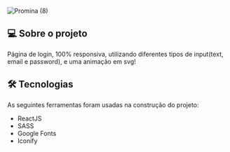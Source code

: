 ![Promina (8)](https://user-images.githubusercontent.com/77179768/138724534-7de3913f-3cd5-4225-b9b2-7863f3395552.png)
## 💻 Sobre o projeto
Página de login, 100% responsiva, utilizando diferentes tipos de input(text, email e password), e uma animação em svg!

## 🛠 Tecnologias

As seguintes ferramentas foram usadas na construção do projeto:

- ReactJS
- SASS
- Google Fonts 
- Iconify


